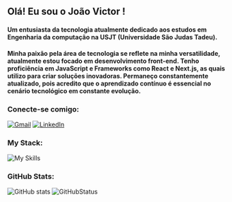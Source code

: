 ## Olá! Eu sou o João Victor !

#### Um entusiasta da tecnologia atualmente dedicado aos estudos em Engenharia da computação na USJT (Universidade São Judas Tadeu).

#### Minha paixão pela área de tecnologia se reflete na minha versatilidade, atualmente estou focado em desenvolvimento front-end. Tenho proficiência em JavaScript e Frameworks como React e Next.js, as quais utilizo para criar soluções inovadoras. Permaneço constantemente atualizado, pois acredito que o aprendizado contínuo é essencial no cenário tecnológico em constante evolução.

### Conecte-se comigo:

[![Gmail](https://img.shields.io/badge/Gmail-D14836?style=for-the-badge&logo=gmail&logoColor=white)](mailto:joao.viictorss31@gmail.com)
[![LinkedIn](https://img.shields.io/badge/LinkedIn-0077B5?style=for-the-badge&logo=linkedin&logoColor=white)](https://www.linkedin.com/in/joao-viictor/)

### My Stack:

![My Skills](https://skillicons.dev/icons?i=html,css,js,typescript,nodejs,react,next,tailwind,sass,styledcomponents,git&theme=light)

### GitHub Stats:

![GitHub stats](https://github-readme-stats.vercel.app/api/top-langs/?username=joaoviictorss&theme=OneDarkPro) ![GitHubStatus](https://github-readme-stats.vercel.app/api?username=joaoviictorss&theme=OneDarkPro)
